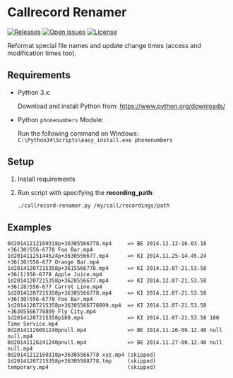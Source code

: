 # Callrecord Renamer
[![Releases](https://img.shields.io/github/release/andras-tim/callrecord-renamer.svg)](https://github.com/andras-tim/callrecord-renamer/releases)
[![Open issues](https://img.shields.io/github/issues/andras-tim/callrecord-renamer.svg)](https://github.com/andras-tim/callrecord-renamer/issues)
[![License](https://img.shields.io/badge/license-GPL%202.0-blue.svg)](https://github.com/andras-tim/callrecord-renamer/blob/master/LICENSE)

Reformat special file names and update change times (access and modification times too).


## Requirements

* Python 3.x:

   Download and install Python from: https://www.python.org/downloads/

* Python ``phonenumbers`` Module:

   Run the following command on Windows: `C:\Python34\Scripts\easy_install.exe phonenumbers`


## Setup

1. Install requirements
2. Run script with specifying the **recording_path**:

    ```bash
    ./callrecord-renamer.py /my/call/recordings/path
    ```

## Examples
```
0d20141212160318p+36305566778.mp4     => BE 2014.12.12-16.03.18 +36(30)556-6778 Foo Bar.mp4
1d20141125144524p+3630556677.mp4      => KI 2014.11.25-14.45.24 +36(30)556-677 Orange Bar.mp4
1d20141207215358p+3615566778.mp4      => KI 2014.12.07-21.53.58 +36(1)556-6778 Apple Juice.mp4
1d20141207215358p+3628556677.mp4      => KI 2014.12.07-21.53.58 +36(28)556-677 Carrot Line.mp4
1d20141207215358p+36305566778.mp4     => KI 2014.12.07-21.53.58 +36(30)556-6778 Foo Bar.mp4
1d20141207215358p+36305566778899.mp4  => KI 2014.12.07-21.53.58 +36305566778899 Fly City.mp4
1d20141207215358p180.mp4              => KI 2014.12.07-21.53.58 180 Time Service.mp4
0d20141126091240pnull.mp4             => BE 2014.11.26-09.12.40 null null.mp4
0d20141126241240pnull.mp4             => BE 2014.11.27-00.12.40 null null.mp4
0d20141212160318p+36305566778 xyz.mp4 (skipped)
1d20141207215358p+36305588778.tmp     (skipped)
temporary.mp4                         (skipped)
```
